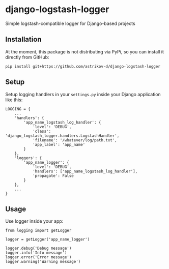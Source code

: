 # django-logstash-logger
Simple logstash-compatible logger for Django-based projects

## Installation

At the moment, this package is not distributing via PyPi, so you can install it directly from GitHub:

```
pip install git+https://github.com/astrikov-d/django-logstash-logger
```

## Setup

Setup logging handlers in your `settings.py` inside your Django application like this:

```
LOGGING = {
    ...
    'handlers': {
        'app_name_logstash_log_handler': {
            'level': 'DEBUG',
            'class': 'django_logstash_logger.handlers.LogstashHandler',
            'filename': '/whatever/log/path.txt',
            'app_label': 'app_name'
        }
    },
    'loggers': {
        'app_name_logger': {
            'level': 'DEBUG',
            'handlers': ['app_name_logstash_log_handler'],
            'propagate': False
        }
    },
    ...
}
```

## Usage

Use logger inside your app:

```
from logging import getLogger

logger = getLogger('app_name_logger')

logger.debug('Debug message')
logger.info('Info message')
logger.error('Error message')
logger.warning('Warning message')
```